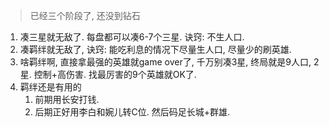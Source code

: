 > 已经三个阶段了, 还没到钻石

1. 凑三星就无敌了.  每盘都可以凑6-7个三星. 诀窍: 不生人口.
2. 凑羁绊就无敌了, 诀窍: 能吃利息的情况下尽量生人口, 尽量少的刷英雄.
3. 啥羁绊啊, 直接拿最强的英雄就game over了, 千万别凑3星, 终局就是9人口, 2星. 控制+高伤害. 找最厉害的9个英雄就OK了.
4. 羁绊还是有用的
   1. 前期用长安打钱.
   2. 后期正好用李白和婉儿转C位. 然后码足长城+群雄.

